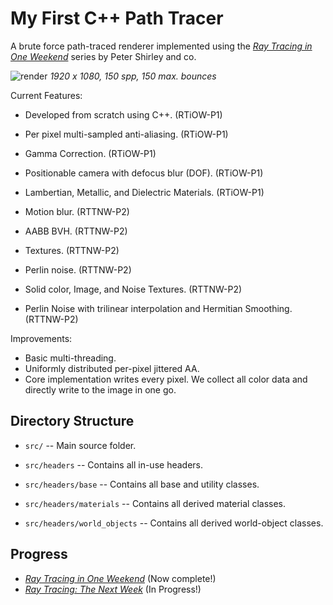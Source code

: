 My First C++ Path Tracer
====================================================================================================

A brute force path-traced renderer implemented using the [_Ray Tracing in One Weekend_](https://raytracing.github.io/books/RayTracingInOneWeekend.html) series by Peter Shirley and co.

![render](https://github.com/essentialblend/weekend-raytracing/assets/73982939/32654630-fedf-4d0e-845f-a3b850ddc585)
*1920 x 1080, 150 spp, 150 max. bounces*

Current Features:
- Developed from scratch using C++. (RTiOW-P1)
- Per pixel multi-sampled anti-aliasing. (RTiOW-P1)
- Gamma Correction. (RTiOW-P1)
- Positionable camera with defocus blur (DOF). (RTiOW-P1)
- Lambertian, Metallic, and Dielectric Materials. (RTiOW-P1)
  

- Motion blur. (RTTNW-P2)
- AABB BVH. (RTTNW-P2)
- Textures. (RTTNW-P2)
- Perlin noise. (RTTNW-P2)
- Solid color, Image, and Noise Textures. (RTTNW-P2)
- Perlin Noise with trilinear interpolation and Hermitian Smoothing. (RTTNW-P2)
  
Improvements:
- Basic multi-threading.
- Uniformly distributed per-pixel jittered AA.
- Core implementation writes every pixel. We collect all color data and directly write to the image in one go.

Directory Structure
-------------------
  - `src/` --
    Main source folder.

  - `src/headers` --
    Contains all in-use headers.

  - `src/headers/base` --
    Contains all base and utility classes.

  - `src/headers/materials` --
    Contains all derived material classes.

  - `src/headers/world_objects` --
    Contains all derived world-object classes.

Progress
--------------------
- [_Ray Tracing in One Weekend_](https://raytracing.github.io/books/RayTracingInOneWeekend.html) (Now complete!)
- [_Ray Tracing: The Next Week_](https://raytracing.github.io/books/RayTracingTheNextWeek.html) (In Progress!)
